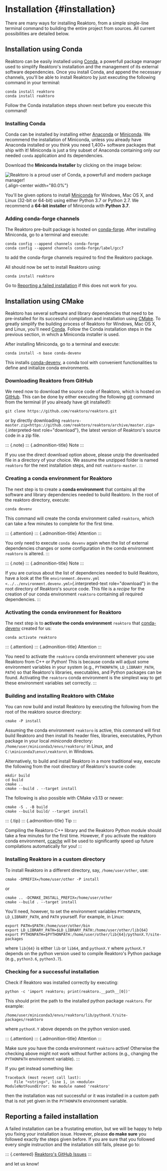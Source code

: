 Installation {#installation}
============

There are many ways for installing Reaktoro, from a simple single-line
terminal command to building the entire project from sources. All
current possibilities are detailed below.

Installation using Conda
------------------------

Reaktoro can be easily installed using [Conda](https://conda.io/docs/),
a powerfull package manager used to simplify Reaktoro\'s installation
and the management of its external software dependencies. Once you
install Conda, and append the necessary channels, you\'ll be able to
install Reaktoro by just executing the following command in your
terminal:

~~~
conda install reaktoro
conda install reaktoro
~~~

Follow the Conda installation steps shown next before you execute this
command!

### Installing Conda

Conda can be installed by installing either
[Anaconda](https://www.anaconda.com/download) or
[Miniconda](https://conda.io/miniconda.html). We recommend the
installation of Miniconda, unless you already have Anaconda installed or
you think you need 1,400+ software packages that ship with it! Miniconda
is just a tiny subset of Anaconda containing only our needed `conda`
application and its dependencies.

Download the **Miniconda Installer** by clicking on the image below:

![Reaktoro is a proud user of Conda, a powerfull and modern package
manager!](img/logos/conda-logo.svg){.align-center width="80.0%"}

You\'ll be given options to install
[Miniconda](https://conda.io/miniconda.html) for Windows, Mac OS X, and
Linux (32-bit or 64-bit) using either Python 3.7 or Python 2.7. We
recommend a **64-bit installer** of Miniconda with **Python 3.7**.

### Adding conda-forge channels

The Reaktoro pre-built package is hosted on
[conda-forge](https://anaconda.org/conda-forge/reaktoro). After
installing Miniconda, go to a terminal and execute:

~~~ {.sourceCode .}
conda config --append channels conda-forge
conda config --append channels conda-forge/label/gcc7
~~~

to add the conda-forge channels required to find the Reaktoro package.

All should now be set to install Reaktoro using:

~~~ {.sourceCode .}
conda install reaktoro
~~~

Go to [Reporting a failed
installation](#reporting-a-failed-installation) if this does not work
for you.

Installation using CMake
------------------------

Reaktoro has several software and library dependencies that need to be
pre-installed for its successful compilation and installation using
[CMake](https://cmake.org/). To greatly simplify the building process of
Reaktoro for Windows, Mac OS X, and Linux, you\'ll need
[Conda](https://conda.io/docs/). Follow the Conda installation steps in
the previous section, in which a Miniconda installer is used.

After installing Miniconda, go to a terminal and execute:

~~~ {.sourceCode .}
conda install -n base conda-devenv
~~~

This installs [conda-devenv](https://github.com/ESSS/conda-devenv), a
conda tool with convenient functionalities to define and initialize
conda environments.

### Downloading Reaktoro from GitHub

We need now to download the source code of Reaktoro, which is hosted on
[GitHub](https://github.com/reaktoro/reaktoro). This can be done by
either executing the following [git](https://git-scm.com/) command from
the terminal (if you already have git installed!):

~~~ {.sourceCode .bash}
git clone https://github.com/reaktoro/reaktoro.git
~~~

or by directly downloading
`reaktoro-master.zip<https://github.com/reaktoro/reaktoro/archive/master.zip>`{.interpreted-text
role="download"}, the latest version of Reaktoro\'s source code in a zip
file.

::: {.note}
::: {.admonition-title}
Note
:::

If you use the direct download option above, please unzip the downloaded
file in a directory of your choice. We assume the unzipped folder is
named `reaktoro` for the next installation steps, and not
`reaktoro-master`.
:::

### Creating a conda environment for Reaktoro

The next step is to create a **conda environment** that contains all the
software and library dependencies needed to build Reaktoro. In the root
of the reaktoro directory, execute:

~~~ {.sourceCode .bash}
conda devenv
~~~

This command will create the conda environment called `reaktoro`, which
can take a few minutes to complete for the first time.

::: {.attention}
::: {.admonition-title}
Attention
:::

You only need to execute `conda devenv` again when the list of external
dependencies changes or some configuration in the conda environment
`reaktoro` is altered.
:::

::: {.note}
::: {.admonition-title}
Note
:::

If you are curious about the list of dependencies needed to build
Reaktoro, have a look at the file `environment.devenv.yml
<../../environment.devenv.yml>`{.interpreted-text role="download"} in
the root directory of Reaktoro\'s source code. This file is a *recipe*
for the creation of our conda environment `reaktoro` containing all
required dependencies.
:::

### Activating the conda environment for Reaktoro

The next step is to **activate the conda environment** `reaktoro` that
[conda-devenv](https://github.com/ESSS/conda-devenv) created for us:

~~~ {.sourceCode .}
conda activate reaktoro
~~~

::: {.attention}
::: {.admonition-title}
Attention
:::

You need to activate the `reaktoro` conda environment whenever you use
Reaktoro from C++ or Python! This is because conda will adjust some
environment variables in your system (e.g., `PYTHONPATH`,
`LD_LIBRARY_PATH`, `PATH`) so that Reaktoro\'s libraries, executables,
and Python packages can be found. Activating the `reaktoro` conda
environment is the simplest way to get these environment variables set
correctly.
:::

### Building and installing Reaktoro with CMake

You can now build and install Reaktoro by executing the following from
the root of the reaktoro source directory:

~~~ {.sourceCode .}
cmake -P install
~~~

Assuming the conda environment `reaktoro` is active, this command will
first build Reaktoro and then install its header files, libraries,
executables, Python package in your local *miniconda* directory:
`/home/user/miniconda3/envs/reaktoro/` in Linux, and
`C:\miniconda3\envs\reaktoro\` in Windows.

Alternatively, to build and install Reaktoro in a more traditional way,
execute the following from the root directory of Reaktoro\'s source
code:

~~~ {.sourceCode .}
mkdir build
cd build
cmake ..
cmake --build . --target install
~~~

The following is also possible with CMake v3.13 or newer:

~~~ {.sourceCode .}
cmake -S . -B build
cmake --build build/ --target install
~~~

::: {.tip}
::: {.admonition-title}
Tip
:::

Compiling the Reaktoro C++ library and the Reaktoro Python module should
take a few minutes for the first time. However, if you activate the
reaktoro conda environment, [ccache](https://ccache.samba.org/) will be
used to significantly speed up future compilations automatically for
you!
:::

### Installing Reaktoro in a custom directory

To install Reaktoro in a different directory, say, `/home/user/other`,
use:

~~~ {.sourceCode .}
cmake -DPREFIX=/home/user/other -P install
~~~

or

~~~ {.sourceCode .bash}
cmake .. -DCMAKE_INSTALL_PREFIX=/home/user/other
cmake --build . --target install
~~~

You\'ll need, however, to set the environment variables `PYTHONPATH`,
`LD_LIBRARY_PATH`, and `PATH` yourself. For example, in Linux:

~~~ {.sourceCode .bash}
export PATH=$PATH:/home/user/other/bin
export LD_LIBRARY_PATH=$LD_LIBRARY_PATH:/home/user/other/lib{64}
export PYTHONPATH=$PYTHONPATH:/home/user/other/lib{64}/pythonX.Y/site-packages
~~~

where `lib{64}` is either `lib` or `lib64`, and `pythonX.Y` where
`pythonX.Y` depends on the python version used to compile Reaktoro\'s
Python package (e.g., `python3.6`, `python3.7`).

### Checking for a successful installation

Check if Reaktoro was installed correctly by executing:

~~~ {.sourceCode .bash}
python -c 'import reaktoro; print(reaktoro.__path__[0])'
~~~

This should print the path to the installed python package `reaktoro`.
For example:

~~~ {.sourceCode .bash}
/home/user/miniconda3/envs/reaktoro/lib/pythonX.Y/site-packages/reaktoro
~~~

where `pythonX.Y` above depends on the python version used.

::: {.attention}
::: {.admonition-title}
Attention
:::

Make sure you have the conda environment `reaktoro` active! Otherwise
the checking above might not work without further actions (e.g.,
changing the `PYTHONPATH` environment variable).
:::

If you get instead something like:

~~~ {.sourceCode .bash}
Traceback (most recent call last):
    File "<string>", line 1, in <module>
ModuleNotFoundError: No module named 'reaktoro'
~~~

then the installation was not successful or it was installed in a custom
path that is not yet given in the `PYTHONPATH` environment variable.

Reporting a failed installation
-------------------------------

A failed installation can be a frustating emotion, but we will be happy
to help you fixing your installation issue. However, please **do make
sure** you followed exactly the steps given before. If you are sure that
you followed every single instruction and the installation still fails,
please go to:

::: {.centered}
[Reaktoro\'s GitHub
Issues](https://github.com/reaktoro/Reaktoro/issues/new)
:::

and let us know!



<!--

  # Installation

In the steps below we show how one can download Reaktoro, build, and install it in Linux and MacOS systems. Note that compiling Reaktoro can take some time. This is because it heavily relies on template metaprogramming for efficient vector and matrix calculations, as well as for calculation of partial derivatives of most thermodynamic properties, such as activity coefficients, phase molar volumes, standard Gibbs energies, etc. In addition, it will also compile several third-party libraries, such as [CVODE](https://computation.llnl.gov/casc/sundials/description/description.html#descr_cvode) for efficient solution of ordinary differential equations (ODE), and the geochemical codes [PHREEQC](http://wwwbrr.cr.usgs.gov/projects/GWC_coupled/phreeqc/) and [GEMS](http://gems.web.psi.ch/). Compilation of the Python wrappers can also take several minutes, as [Boost.Python] too relies on template metaprogramming.

# Downloading the source code {#downloading-the-source-code}
Reaktoro's source code is kept in a [Bitbucket repository](https://bitbucket.org/reaktoro/reaktoro). If you have `git` installed in your system, then downloading this repository is as easy as running the following command in a terminal:

~~~{.txt}
git clone https://bitbucket.org/reaktoro/reaktoro.git Reaktoro
~~~

Alternatively, you can access this [link](https://bitbucket.org/reaktoro/reaktoro/get/master.zip) to directly download Reaktoro source code as a zipped file. If you choose this option, unzip the file before proceeding to the next step.

# Installing the dependencies {#installing-the-dependencies}
Reaktoro has a few dependencies that need to be installed before it can be built. If you plan to compile only its C++ libraries, all you will need is [CMake](https://cmake.org/), which is used for managing and automating the whole build process, including the installation of third party libraries. The table below describes how to install CMake from the terminal in some Linux distributions:

| OS | Command
|----|---------
| Ubuntu | `sudo apt-get install cmake`
| Fedora | `sudo yum install cmake`
| Arch Linux | `pacman -Ss cmake`

Optionally, you might want to install [Gnuplot](http://www.gnuplot.info/) if you intend to do real-time plotting of the chemical calculations.

| OS | Command
|----|---------
| Ubuntu | `sudo apt-get install gnuplot5 gnuplot5-qt`
| Fedora | `sudo yum install gnuplot gnuplot-qt`
| Arch Linux | `pacman -Ss gnuplot`

Check if a plot is successfuly output to a window terminal by issuing the command:

~~~{.txt}
gnuplot -persist -e 'plot sin(x)'
~~~

If a window did not show up with an interactive plot, you might need to install a different package other than `gnuplot-qt`. Check your distribution, or install Gnuplot from source.

If you plan to use Reaktoro from Python, then a few more dependencies are needed to compile the Python wrappers of Reaktoro's C++ classes and methods. If you just want the C++ libraries, you can skip this and go to the [next section](#compiling-the-cpp-library).

[Boost.Python] is used to generate the Python wrappers for the C++ Reaktoro's interface. Thus, install [Boost](http://www.boost.org/) as follows:

| OS | Command
|----|---------
| Ubuntu | `sudo apt-get install libboost-python-dev`
| Fedora | `sudo yum install boost boost-devel`
| Arch Linux | `pacman -Ss boost boost-libs py++`

You will also need to install [Python](https://www.python.org/) libraries and some Python packages such as [Numpy](http://www.numpy.org/). Because [Boost.Python] in most Linux systems has been compiled using Python 2.x, and not Python 3.x, we need to install Python 2.x packages:

| OS | Command
|----|---------
| Ubuntu | `sudo apt-get install python python-dev python-numpy python-pip`
| Fedora | `sudo yum install boost boost-devel python-numpy`
| Arch Linux | `pacman -Ss python2 python2-numpy`

In addition, if you also plan on building Reaktoro interpreter application, then install the following additional Python packages:

| OS | Command
|----|---------
| Ubuntu | `sudo pip install pyinstaller tabulate`
| Fedora | `sudo pip install pyinstaller tabulate`
| Arch Linux | `pip install pyinstaller tabulate`

@note If some of the instructions above is incomplete or inaccurate for your system's version, please [get in touch](mailto:allan.leal@erdw.ethz.ch).

# Compiling the C++ library {#compiling-the-cpp-library}
Here we show how to compile only the C++ part of Reaktoro. Its Python interface is an optional component of the project, and its compilation and installation is shown in the [next section](#compiling-the-python-interface).

Once CMake has been installed, go inside the directory of the downloaded Reaktoro source code. In the terminal, execute the following commands for an out-of-source build approach:

~~~{.txt}
mkdir build
cd build
cmake ..
make
~~~

The commands above create a directory called `build`, where all files generated by CMake during the compilation will be saved. The command `cmake ..` tells CMake to configure the build process based on the main `CMakeLists.txt` file in the root directory of Reaktoro's source code. Finally, `make` compiles Reaktoro's source code.

Your system might have several threads that could be used for parallel compilation. To use three threads in a dual-core processor, use instead `make -j3`. To use all available threads in your processor, execute `make -j`.

@warning Be careful, as the use of all available threads when compiling Reaktoro can freeze your machine! Leaving one thread idle can avoid this.

For a global installation of the compiled libraries in your system, execute:

~~~{.txt}
make install
~~~

This will install Reaktoro's header files and libraries in the default installation directory of your system (e.g, `/usr/local/` or `/opt/local/`). Note that this installation mode might require administrator rights, so that you would need to execute `sudo make install` instead.

For a local installation, you can specify a directory path for the installed files as:

~~~{.txt}
cmake .. -DCMAKE_INSTALL_PREFIX=/home/username/local/
make install
~~~

The above call to `cmake` will reconfigure the build process, but it will not require recompilation if Reaktoro's libraries have already been compiled.

# Compiling the Python interface {#compiling-the-python-interface}
Most C++ classes and methods in Reaktoro are accessible from Python. To use its Python interface, Python wrappers to these C++ components must be compiled. These wrappers are generated using [Boost.Python], so ensure your system has Boost installed. Read [here](#installing-the-dependencies) for instructions.

To build the Python wrappers, the CMake option `-DBUILD_PYTHON=ON` must be provided to the CMake command that configures the build process:

~~~{.txt}
cmake .. -DBUILD_PYTHON=ON
~~~

@note If you have already compiled the C++ libraries, this will cause them to be recompiled. Thus, if you plan to build both C++ libraries and Python wrappers, it is advised to use the `-DBUILD_PYTHON=ON` option before the first call to `make`.

After compilation, you should find the shared library `PyReaktoro` inside the directory `lib` in the build directory. This library is also a Python module, which can be imported from Python as:

~~~{.txt}
from reaktoro import *
~~~

# Compiling the C++ demos
There are several demos of how to use Reaktoro in the directory `demos` inside the root directory of Reaktoro's source code. To build these demos, you can either execute:

~~~{.txt}
make demos
~~~

or use the cmake option `-DBUILD_DEMOS=ON` as in:

~~~{.txt}
cmake .. -DBUILD_DEMOS=ON
~~~

to automatically build the demos with a call to `make`. Once the demos are compiled, they can be found in the directory `bin` of the build directory. To run them from the terminal in a Unix system, go to the `bin` directory and execute:

~~~{.txt}
./demo-equilibrium-co2-brine
~~~

where `demo-equilibrium-co2-brine` is the name of a demo application in the `bin` directory.

[Boost.Python]: http://www.boost.org/doc/libs/1_64_0/libs/python/doc/html/index.html -->
